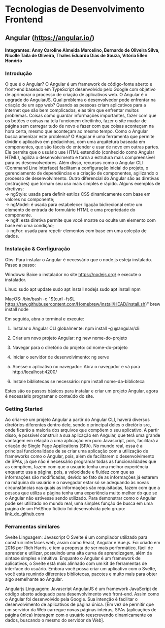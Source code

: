 
#   Tecnologias de Desenvolvimento Frontend
##   Angular (https://angular.io/) 

<h4>Integrantes: Anny Caroline Almeida Marcelino, Bernardo de Oliveira Silva, Nicolle Taila de Oliveira, Thales Eduardo Dias de Souza, Vitória Ellen Honório</h4>

<h3>Introdução</h3> 
O que é o Angular? O Angular é um framework de código-fonte aberto e front-end baseado em TypeScript desenvolvido pelo Google com objetivo de aprimorar o processo de criação de aplicativos web.  O Angular é o upgrade do AngularJS. Qual problema o desenvolvedor pode enfrentar na criação de um app web? Quando as pessoas criam aplicativos para a internet que são bem complicados, elas têm que enfrentar muitos problemas. Coisas como guardar informações importantes, fazer com que os botões e coisas na tela funcionem direitinho, fazer o site mudar de página sem carregar tudo de novo e fazer com que coisas aconteçam na hora certa, mesmo que aconteçam ao mesmo tempo. Como o Angular busca amenizar este problema? O Angular é uma ferramenta que permite dividir o aplicativo em pedacinhos, com uma arquitetura baseada em componentes, que são fáceis de entender e usar de novo em outras partes. Ele permite que o usuário use HTML estendido (conhecido como Angular HTML), agiliza o desenvolvimento e torna a estrutura mais compreensível para os desenvolvedores. Além disso, recursos como o Angular CLI (Command Line Interface) facilitam a configuração inicial do projeto, o gerenciamento de dependências e a criação de componentes, agilizando o processo de desenvolvimento. Outro diferencial do Angular são as diretivas (instruções) que tornam seu uso mais simples e rápido. Alguns exemplos de diretivas:
<br>
→ ngStyle: usada para definir estilos CSS dinamicamente com base em valores no componente;<br>
→ ngModel: é usada para estabelecer ligação bidirecional entre um elemento de entrada de formulário HTML e uma propriedade do componente.<br>
→ ngIf: esta diretiva permite que você mostre ou oculte um elemento com base em uma condição;<br>
→ ngFor: usada para repetir elementos com base em uma coleção de dados.<br>


<h3>Instalação & Configuração</h3>

Obs: Para instalar o Angular é necessário que o node.js esteja instalado. 
Passo a passo:

Windows:
Baixe o instalador no site https://nodejs.org/ e execute o instalador.

Linux:
sudo apt update
sudo apt install nodejs
sudo apt install npm

MacOS:
/bin/bash -c "$(curl -fsSL https://raw.githubusercontent.com/Homebrew/install/HEAD/install.sh)"
brew install node

Em seguida, abra o terminal e execute:

1. Instalar o Angular CLI globalmente:
   npm install -g @angular/cli

2. Criar um novo projeto Angular:
   ng new nome-do-projeto
   
3. Navegar para o diretório do projeto:
   cd nome-do-projeto
   
4. Iniciar o servidor de desenvolvimento:
   ng serve
   
5. Acesse o aplicativo no navegador:
   Abra o navegador e vá para http://localhost:4200/ 

6. Instale bibliotecas se necessário:
npm install nome-da-biblioteca

Estes são os passos básicos para instalar e criar um projeto Angular, agora é necessário programar o conteúdo do site.

<h3>Getting Started</h3>

Ao criar-se um projeto Angular a partir do Angular CLI, haverá diversos diretórios diferentes dentro dele, sendo o principal deles o diretório src, onde ficarão a maioria dos arquivos que compõem o seu aplicativo. A partir disso, é possível construir a sua aplicação em Angular, que terá uma grande vantagem em relação a uma aplicação em puro Javascript, pois, facilitará a criação de Single Page Applications (SPA).
No mundo real, essa é a principal funcionalidade de se criar uma aplicação com a utilização de frameworks como o Angular, pois, além de facilitarem o desenvolvimento de SPAs, já que não é necessário programar todas as funcionalidades que as compõem, fazem com que o usuário tenha uma melhor experiência enquanto usa a página, pois, a velocidade e fluidez com que as informações são modificadas, devido ao fato de as informações já estarem na máquina do usuário e o navegador estar só se adequando às novas circunstâncias nas quais as informações são requisitadas, fazem com que a pessoa que utiliza a página tenha uma experiência muito melhor do que se o Angular não estivesse sendo utilizado. 
Para demonstrar como o Angular pode ser utilizado no mundo real, uma simples função de busca em uma página de um PetShop fictício foi desenvolvida pelo grupo: link_do_github.com

<h3>Ferramentas similares</h3>

Svelte
Linguagem: Javascript
O Svelte é um compilador utilizado para construir interfaces web, assim como React, Angular e Vue.js. Foi criado em 2016 por Rich Harris, e tem a proposta de ser mais performático, fácil de aprender e utilizar, possuindo uma alta curva de aprendizagem, além da sintaxe simples e intuitiva. Enquanto o Angular é um framework de aplicativos, o Svelte está mais alinhado com um kit de ferramentas de interface do usuário. Embora você possa criar um aplicativo com o Svelte, você está reunindo diferentes bibliotecas, pacotes e muito mais para obter algo semelhante ao Angular.

Angularjs
Linguagem: Javascript
AngularJS é um framework JavaScript de código aberto adequado para desenvolvimento web front-end. Assim como o Angular foi desenvolvido pela Google. Sua intenção é facilitar o desenvolvimento de aplicativos de página única. [Em vez de permitir que um servidor da Web carregue novas páginas inteiras, SPAs (aplicações de página única) interagem com o usuário reescrevendo dinamicamente os dados, buscando o mesmo do servidor da Web].
